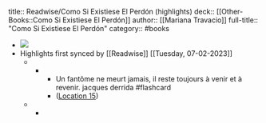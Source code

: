 title:: Readwise/Como Si Existiese El Perdón (highlights)
deck:: [[Other-Books::Como Si Existiese El Perdón]]
author:: [[Mariana Travacio]]
full-title:: "Como Si Existiese El Perdón"
category:: #books

- ![](https://m.media-amazon.com/images/I/81i0TLh87mL._SY160.jpg)
- Highlights first synced by [[Readwise]] [[Tuesday, 07-02-2023]]
	- -
		- Un fantôme ne meurt jamais, il reste toujours à venir et à revenir. jacques derrida #flashcard
		- ([Location 15](https://readwise.io/to_kindle?action=open&asin=B0845ZCR91&location=15))
	- -